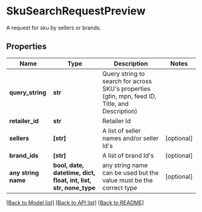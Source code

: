 # SkuSearchRequestPreview

A request for sku by sellers or brands.

## Properties
Name | Type | Description | Notes
------------ | ------------- | ------------- | -------------
**query_string** | **str** | Query string to search for across SKU&#39;s properties (gtin, mpn, feed ID, Title, and Description) | 
**retailer_id** | **str** | Retailer Id | 
**sellers** | **[str]** | A list of seller names and/or seller Id&#39;s | [optional] 
**brand_ids** | **[str]** | A list of brand Id&#39;s | [optional] 
**any string name** | **bool, date, datetime, dict, float, int, list, str, none_type** | any string name can be used but the value must be the correct type | [optional]

[[Back to Model list]](../README.md#documentation-for-models) [[Back to API list]](../README.md#documentation-for-api-endpoints) [[Back to README]](../README.md)


